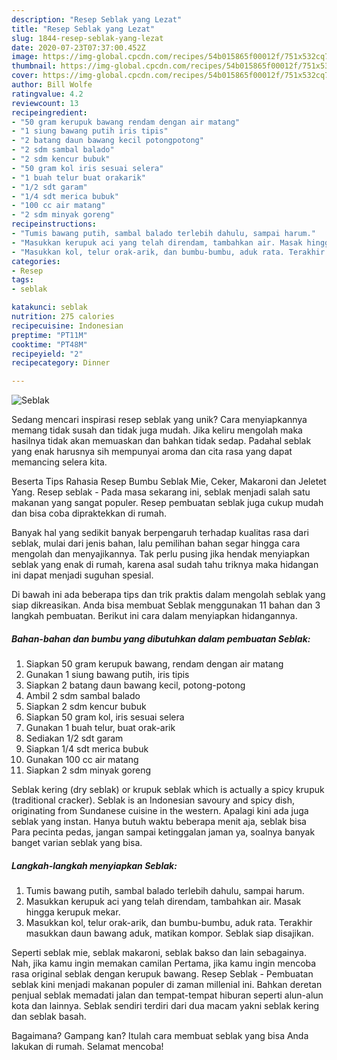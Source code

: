 ```yaml
---
description: "Resep Seblak yang Lezat"
title: "Resep Seblak yang Lezat"
slug: 1844-resep-seblak-yang-lezat
date: 2020-07-23T07:37:00.452Z
image: https://img-global.cpcdn.com/recipes/54b015865f00012f/751x532cq70/seblak-foto-resep-utama.jpg
thumbnail: https://img-global.cpcdn.com/recipes/54b015865f00012f/751x532cq70/seblak-foto-resep-utama.jpg
cover: https://img-global.cpcdn.com/recipes/54b015865f00012f/751x532cq70/seblak-foto-resep-utama.jpg
author: Bill Wolfe
ratingvalue: 4.2
reviewcount: 13
recipeingredient:
- "50 gram kerupuk bawang rendam dengan air matang"
- "1 siung bawang putih iris tipis"
- "2 batang daun bawang kecil potongpotong"
- "2 sdm sambal balado"
- "2 sdm kencur bubuk"
- "50 gram kol iris sesuai selera"
- "1 buah telur buat orakarik"
- "1/2 sdt garam"
- "1/4 sdt merica bubuk"
- "100 cc air matang"
- "2 sdm minyak goreng"
recipeinstructions:
- "Tumis bawang putih, sambal balado terlebih dahulu, sampai harum."
- "Masukkan kerupuk aci yang telah direndam, tambahkan air. Masak hingga kerupuk mekar."
- "Masukkan kol, telur orak-arik, dan bumbu-bumbu, aduk rata. Terakhir masukkan daun bawang aduk, matikan kompor. Seblak siap disajikan."
categories:
- Resep
tags:
- seblak

katakunci: seblak 
nutrition: 275 calories
recipecuisine: Indonesian
preptime: "PT11M"
cooktime: "PT48M"
recipeyield: "2"
recipecategory: Dinner

---
```



![Seblak](https://img-global.cpcdn.com/recipes/54b015865f00012f/751x532cq70/seblak-foto-resep-utama.jpg)

Sedang mencari inspirasi resep seblak yang unik? Cara menyiapkannya memang tidak susah dan tidak juga mudah. Jika keliru mengolah maka hasilnya tidak akan memuaskan dan bahkan tidak sedap. Padahal seblak yang enak harusnya sih mempunyai aroma dan cita rasa yang dapat memancing selera kita.

Beserta Tips Rahasia Resep Bumbu Seblak Mie, Ceker, Makaroni dan Jeletet Yang. Resep seblak - Pada masa sekarang ini, seblak menjadi salah satu makanan yang sangat populer. Resep pembuatan seblak juga cukup mudah dan bisa coba dipraktekkan di rumah.

Banyak hal yang sedikit banyak berpengaruh terhadap kualitas rasa dari seblak, mulai dari jenis bahan, lalu pemilihan bahan segar hingga cara mengolah dan menyajikannya. Tak perlu pusing jika hendak menyiapkan seblak yang enak di rumah, karena asal sudah tahu triknya maka hidangan ini dapat menjadi suguhan spesial.


Di bawah ini ada beberapa tips dan trik praktis dalam mengolah seblak yang siap dikreasikan. Anda bisa membuat Seblak menggunakan 11 bahan dan 3 langkah pembuatan. Berikut ini cara dalam menyiapkan hidangannya.

<!--inarticleads1-->

##### Bahan-bahan dan bumbu yang dibutuhkan dalam pembuatan Seblak:

1. Siapkan 50 gram kerupuk bawang, rendam dengan air matang
1. Gunakan 1 siung bawang putih, iris tipis
1. Siapkan 2 batang daun bawang kecil, potong-potong
1. Ambil 2 sdm sambal balado
1. Siapkan 2 sdm kencur bubuk
1. Siapkan 50 gram kol, iris sesuai selera
1. Gunakan 1 buah telur, buat orak-arik
1. Sediakan 1/2 sdt garam
1. Siapkan 1/4 sdt merica bubuk
1. Gunakan 100 cc air matang
1. Siapkan 2 sdm minyak goreng


Seblak kering (dry seblak) or krupuk seblak which is actually a spicy krupuk (traditional cracker). Seblak is an Indonesian savoury and spicy dish, originating from Sundanese cuisine in the western. Apalagi kini ada juga seblak yang instan. Hanya butuh waktu beberapa menit aja, seblak bisa Para pecinta pedas, jangan sampai ketinggalan jaman ya, soalnya banyak banget varian seblak yang bisa. 

<!--inarticleads2-->

##### Langkah-langkah menyiapkan Seblak:

1. Tumis bawang putih, sambal balado terlebih dahulu, sampai harum.
1. Masukkan kerupuk aci yang telah direndam, tambahkan air. Masak hingga kerupuk mekar.
1. Masukkan kol, telur orak-arik, dan bumbu-bumbu, aduk rata. Terakhir masukkan daun bawang aduk, matikan kompor. Seblak siap disajikan.


Seperti seblak mie, seblak makaroni, seblak bakso dan lain sebagainya. Nah, jika kamu ingin memakan camilan Pertama, jika kamu ingin mencoba rasa original seblak dengan kerupuk bawang. Resep Seblak - Pembuatan seblak kini menjadi makanan populer di zaman millenial ini. Bahkan deretan penjual seblak memadati jalan dan tempat-tempat hiburan seperti alun-alun kota dan lainnya. Seblak sendiri terdiri dari dua macam yakni seblak kering dan seblak basah. 

Bagaimana? Gampang kan? Itulah cara membuat seblak yang bisa Anda lakukan di rumah. Selamat mencoba!
